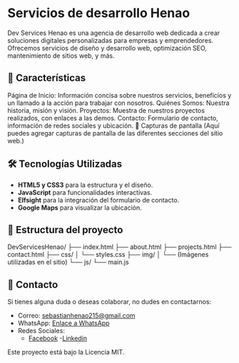 # Servicios de desarrollo Henao
Dev Services Henao es una agencia de desarrollo web dedicada a crear soluciones digitales personalizadas para empresas y emprendedores. Ofrecemos servicios de diseño y desarrollo web, optimización SEO, mantenimiento de sitios web, y más.

## 🚀 Características
Página de Inicio: Información concisa sobre nuestros servicios, beneficios y un llamado a la acción para trabajar con nosotros.
Quiénes Somos: Nuestra historia, misión y visión.
Proyectos: Muestra de nuestros proyectos realizados, con enlaces a las demos.
Contacto: Formulario de contacto, información de redes sociales y ubicación.
📸 Capturas de pantalla
(Aquí puedes agregar capturas de pantalla de las diferentes secciones del sitio web.)

## 🛠️ Tecnologías Utilizadas
- **HTML5 y CSS3** para la estructura y el diseño.
- **JavaScript** para funcionalidades interactivas.
- **Elfsight** para la integración del formulario de contacto.
- **Google Maps** para visualizar la ubicación.

## 📂 Estructura del proyecto
DevServicesHenao/
├── index.html
├── about.html
├── projects.html
├── contact.html
├── css/
│   └── styles.css
├── img/
│   └── (Imágenes utilizadas en el sitio)
└── js/
    └── main.js
## 📧 Contacto
Si tienes alguna duda o deseas colaborar, no dudes en contactarnos:

- Correo: sebastianhenao215@gmail.com
- WhatsApp: [Enlace a WhatsApp](https://wa.link/t7wrw5)
- Redes Sociales: 
    - [Facebook](https://l.facebook.com/l.php?u=https%3A%2F%2Flinkedin.com%2Fin%2Fsebastian-morales-henao-2474541a3%3Ffbclid%3DIwZXh0bgNhZW0CMTAAAR37RTa4Z83A_5NqUQLSbhFUTJGhG7DyD4hDAcuNijh0VPrQvszyCJy41Ws_aem_7s4vMBByqyzgE393U9Yg2Q&h=AT1LyVZyTHU3gasf7AzOFWE2hk-u5c4mRa2W3PlLC1vvWPLSZdF12rryzpZyCtFO8u6Hj5_usCiROvXaFmtAK_ovFgCoh1SL4JPU_nfpyu97ZlvzjqCmCEtdfOHqoFoKviPQKzkjeJ13nMTxhHlz)
    -[Linkedin](www.linkedin.com/in/sebastian-morales-henao-2474541a3)


Este proyecto está bajo la Licencia MIT.